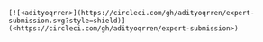     [![<adityoqrren>](https://circleci.com/gh/adityoqrren/expert-submission.svg?style=shield)](<https://circleci.com/gh/adityoqrren/expert-submission>)

